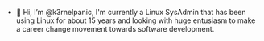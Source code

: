 - 👋 Hi, I’m @k3rnelpanic, I'm currently a Linux SysAdmin that has been using Linux for about 15 years and looking with huge entusiasm to make a career change movement towards software development.

<!---
k3rnelpanic-cl/k3rnelpanic-cl is a ✨ special ✨ repository because its `README.md` (this file) appears on your GitHub profile.
You can click the Preview link to take a look at your changes.
--->
